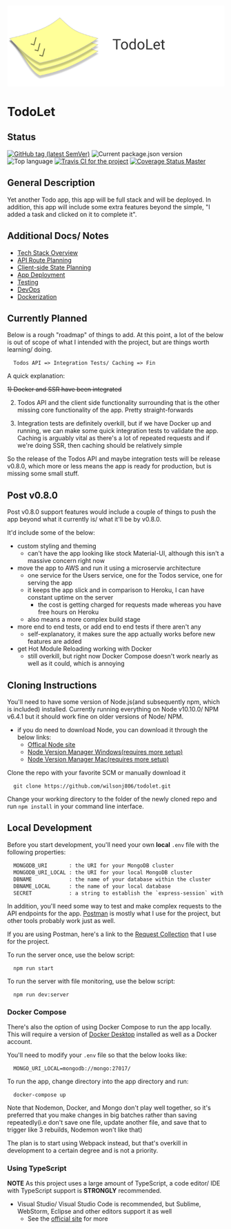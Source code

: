 ![TodoLet Logo](./assets/logos/logoheadingsm.png)
# TodoLet
## Status
[![GitHub tag (latest SemVer)](https://img.shields.io/github/tag/wilsonj806/todolet.svg)](https://github.com/wilsonj806/todolet)
![Current package.json version](https://img.shields.io/github/package-json/v/wilsonj806/todolet.svg?label=current%20version)
![Top language](https://img.shields.io/github/languages/top/wilsonj806/todolet.svg)
[![Travis CI for the project](https://img.shields.io/travis/wilsonj806/todolet.svg)](https://travis-ci.org/wilsonj806/todolet)
[![Coverage Status Master](https://coveralls.io/repos/github/wilsonj806/todolet/badge.svg?branch=master)](https://coveralls.io/github/wilsonj806/todolet?branch=master)


## General Description
Yet another Todo app, this app will be full stack and will be deployed. In addition, this app will include some extra features beyond the simple, "I added a task and clicked on it to complete it".

## Additional Docs/ Notes
- [Tech Stack Overview](./docs/TECHSTACK.md)
- [API Route Planning](./docs/routing.md)
- [Client-side State Planning](./docs/CLIENTSTATE.md)
- [App Deployment](./docs/DEPLOYMENT.md)
- [Testing](./docs/TESTING.md)
- [DevOps](./docs/DEVOPS.md)
- [Dockerization](./docs/DOCKERIZING.md)

## Currently Planned
Below is a rough "roadmap" of things to add. At this point, a lot of the below is out of scope of what I intended with the project, but are things worth learning/ doing.
```
  Todos API => Integration Tests/ Caching => Fin
```

A quick explanation:

~~1) Docker and SSR have been integrated~~

2) Todos API and the client side functionality surrounding that is the other missing core functionality of the app. Pretty straight-forwards

3) Integration tests are definitely overkill, but if we have Docker up and running, we can make some quick integration tests to validate the app. Caching is arguably vital as there's a lot of repeated requests and if we're doing SSR, then caching should be relatively simple

So the release of the Todos API and maybe integration tests will be release v0.8.0, which more or less means the app is ready for production, but is missing some small stuff.


## Post v0.8.0
Post v0.8.0 support features would include a couple of things to push the app beyond what it currently is/ what it'll be by v0.8.0.

It'd include some of the below:
- custom styling and theming
  - can't have the app looking like stock Material-UI, although this isn't a massive concern right now
- move the app to AWS and run it using a microservie architecture
  - one service for the Users service, one for the Todos service, one for serving the app
  - it keeps the app slick and in comparison to Heroku, I can have constant uptime on the server
    - the cost is getting charged for requests made whereas you have free hours on Heroku
  - also means a more complex build stage
- more end to end tests, or add end to end tests if there aren't any
  - self-explanatory, it makes sure the app actually works before new features are added
- get Hot Module Reloading working with Docker
  - still overkill, but right now Docker Compose doesn't work nearly as well as it could, which is annoying

## Cloning Instructions
You'll need to have some version of Node.js(and subsequently npm, which is included) installed. Currently running everything on Node v10.10.0/ NPM v6.4.1 but it should work fine on older versions of Node/ NPM.
- if you do need to download Node, you can download it through the below links:
  - [Offical Node site](https://nodejs.org/en/download/)
  - [Node Version Manager Windows(requires more setup)](https://github.com/coreybutler/nvm-windows)
  - [Node Version Manager Mac(requires more setup)](https://github.com/creationix/nvm)

Clone the repo with your favorite SCM or manually download it
  ```
    git clone https://github.com/wilsonj806/todolet.git
  ```

Change your working directory to the folder of the newly cloned repo and run ```npm install``` in your command line interface.

## Local Development
Before you start development, you'll need your own **local** `.env` file with the following properties:
  ```
    MONGODB_URI       : the URI for your MongoDB cluster
    MONGODB_URI_LOCAL : the URI for your local MongoDB cluster
    DBNAME            : the name of your database within the cluster
    DBNAME_LOCAL      : the name of your local database
    SECRET            : a string to establish the `express-session` with
  ```

In addition, you'll need some way to test and make complex requests to the API endpoints for the app. [Postman](https://www.getpostman.com/) is mostly what I use for the project, but other tools probably work just as well.

If you are using Postman, here's a link to the [Request Collection](https://www.getpostman.com/collections/aaeeff55faa8e026f8a5) that I use for the project.

To run the server once, use the below script:
```
  npm run start
```

To run the server with file monitoring, use the below script:
```
  npm run dev:server
```

### Docker Compose
There's also the option of using Docker Compose to run the app locally. This will require a version of [Docker Desktop](https://www.docker.com/products/docker-desktop) installed as well as a Docker account.

You'll need to modify your `.env` file so that the below looks like:
```
  MONGO_URI_LOCAL=mongodb://mongo:27017/
```

To run the app, change directory into the app directory and run:
```
  docker-compose up
```

Note that Nodemon, Docker, and Mongo don't play well together, so it's preferred that you make changes in big batches rather than saving repeatedly(i.e don't save one file, update another file, and save that to trigger like 3 rebuilds, Nodemon won't like that)

The plan is to start using Webpack instead, but that's overkill in development to a certain degree and is not a priority.

### Using TypeScript

**NOTE** As this project uses a large amount of TypeScript, a code editor/ IDE with TypeScript support is **STRONGLY** recommended.
- Visual Studio/ Visual Studio Code is recommended, but Sublime, WebStorm, Eclipse and other editors support it as well
  - See the [official site](https://www.typescriptlang.org/index.html#download-links) for more
